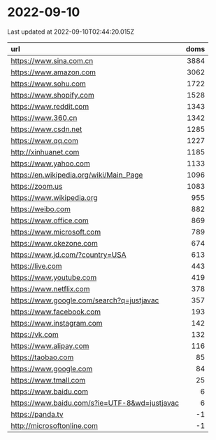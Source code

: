 # 2022-09-10

<!-- BEGIN -->
Last updated at 2022-09-10T02:44:20.015Z

url | doms
:- | -:
https://www.sina.com.cn | 3884
https://www.amazon.com | 3062
https://www.sohu.com | 1722
https://www.shopify.com | 1528
https://www.reddit.com | 1343
https://www.360.cn | 1342
https://www.csdn.net | 1285
https://www.qq.com | 1227
http://xinhuanet.com | 1185
https://www.yahoo.com | 1133
https://en.wikipedia.org/wiki/Main_Page | 1096
https://zoom.us | 1083
https://www.wikipedia.org | 955
https://weibo.com | 882
https://www.office.com | 869
https://www.microsoft.com | 789
https://www.okezone.com | 674
https://www.jd.com/?country=USA | 613
https://live.com | 443
https://www.youtube.com | 419
https://www.netflix.com | 378
https://www.google.com/search?q=justjavac | 357
https://www.facebook.com | 193
https://www.instagram.com | 142
https://vk.com | 132
https://www.alipay.com | 116
https://taobao.com | 85
https://www.google.com | 84
https://www.tmall.com | 25
https://www.baidu.com | 6
https://www.baidu.com/s?ie=UTF-8&wd=justjavac | 6
https://panda.tv | -1
http://microsoftonline.com | -1
<!-- END -->
